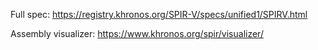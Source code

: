Full spec: https://registry.khronos.org/SPIR-V/specs/unified1/SPIRV.html

Assembly visualizer: https://www.khronos.org/spir/visualizer/
